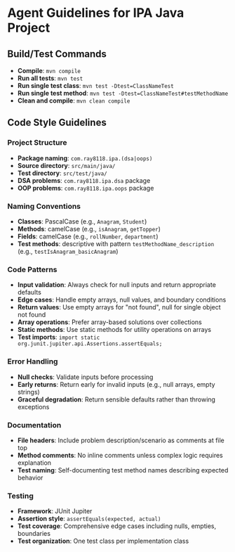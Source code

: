 # Agent Guidelines for IPA Java Project

## Build/Test Commands
- **Compile**: `mvn compile`
- **Run all tests**: `mvn test`
- **Run single test class**: `mvn test -Dtest=ClassNameTest`
- **Run single test method**: `mvn test -Dtest=ClassNameTest#testMethodName`
- **Clean and compile**: `mvn clean compile`

## Code Style Guidelines

### Project Structure
- **Package naming**: `com.ray8118.ipa.(dsa|oops)`
- **Source directory**: `src/main/java/`
- **Test directory**: `src/test/java/`
- **DSA problems**: `com.ray8118.ipa.dsa` package
- **OOP problems**: `com.ray8118.ipa.oops` package

### Naming Conventions
- **Classes**: PascalCase (e.g., `Anagram`, `Student`)
- **Methods**: camelCase (e.g., `isAnagram`, `getTopper`)
- **Fields**: camelCase (e.g., `rollNumber`, `department`)
- **Test methods**: descriptive with pattern `testMethodName_description` (e.g., `testIsAnagram_basicAnagram`)

### Code Patterns
- **Input validation**: Always check for null inputs and return appropriate defaults
- **Edge cases**: Handle empty arrays, null values, and boundary conditions
- **Return values**: Use empty arrays for "not found", null for single object not found
- **Array operations**: Prefer array-based solutions over collections
- **Static methods**: Use static methods for utility operations on arrays
- **Test imports**: `import static org.junit.jupiter.api.Assertions.assertEquals;`

### Error Handling
- **Null checks**: Validate inputs before processing
- **Early returns**: Return early for invalid inputs (e.g., null arrays, empty strings)
- **Graceful degradation**: Return sensible defaults rather than throwing exceptions

### Documentation
- **File headers**: Include problem description/scenario as comments at file top
- **Method comments**: No inline comments unless complex logic requires explanation
- **Test naming**: Self-documenting test method names describing expected behavior

### Testing
- **Framework**: JUnit Jupiter
- **Assertion style**: `assertEquals(expected, actual)`
- **Test coverage**: Comprehensive edge cases including nulls, empties, boundaries
- **Test organization**: One test class per implementation class